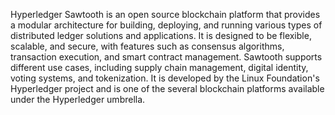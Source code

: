 
Hyperledger Sawtooth is an open source blockchain platform that provides a modular architecture for building, deploying, and running various types of distributed ledger solutions and applications. It is designed to be flexible, scalable, and secure, with features such as consensus algorithms, transaction execution, and smart contract management. Sawtooth supports different use cases, including supply chain management, digital identity, voting systems, and tokenization. It is developed by the Linux Foundation's Hyperledger project and is one of the several blockchain platforms available under the Hyperledger umbrella.
